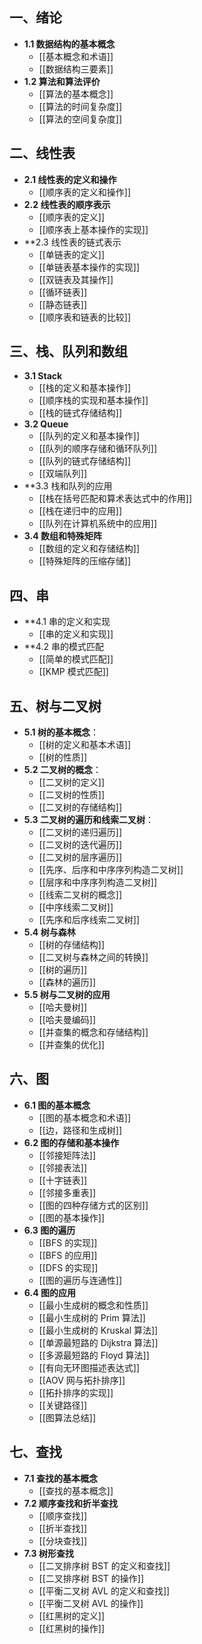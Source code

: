 ## 一、绪论

- **1.1 数据结构的基本概念**
	- [[基本概念和术语]]
	- [[数据结构三要素]]
- **1.2 算法和算法评价**
	- [[算法的基本概念]]
	- [[算法的时间复杂度]]
	- [[算法的空间复杂度]]

## 二、线性表

- **2.1 线性表的定义和操作**
	- [[顺序表的定义和操作]]
- **2.2 线性表的顺序表示**
	- [[顺序表的定义]]
	- [[顺序表上基本操作的实现]]
- **2.3 线性表的链式表示
	- [[单链表的定义]]
	- [[单链表基本操作的实现]]
	- [[双链表及其操作]]
	- [[循环链表]]
	- [[静态链表]]
	- [[顺序表和链表的比较]]

## 三、栈、队列和数组

- **3.1 Stack**
	- [[栈的定义和基本操作]]
	- [[顺序栈的实现和基本操作]]
	- [[栈的链式存储结构]]
-  **3.2 Queue**
	- [[队列的定义和基本操作]]
	- [[队列的顺序存储和循环队列]]
	- [[队列的链式存储结构]]
	- [[双端队列]]
- **3.3 栈和队列的应用
	- [[栈在括号匹配和算术表达式中的作用]]
	- [[栈在递归中的应用]]
	- [[队列在计算机系统中的应用]]
- **3.4 数组和特殊矩阵**
	- [[数组的定义和存储结构]]
	- [[特殊矩阵的压缩存储]]

## 四、串

- **4.1 串的定义和实现
	- [[串的定义和实现]]
- **4.2 串的模式匹配
	- [[简单的模式匹配]]
	- [[KMP 模式匹配]]

## 五、树与二叉树

- **5.1 树的基本概念**：
	- [[树的定义和基本术语]]
	- [[树的性质]]
- **5.2 二叉树的概念**：
	- [[二叉树的定义]]
	- [[二叉树的性质]]
	- [[二叉树的存储结构]]
- **5.3 二叉树的遍历和线索二叉树**：
	- [[二叉树的递归遍历]]
	- [[二叉树的迭代遍历]]
	- [[二叉树的层序遍历]]
	- [[先序、后序和中序序列构造二叉树]]
	- [[层序和中序序列构造二叉树]]
	- [[线索二叉树的概念]]
	- [[中序线索二叉树]]
	- [[先序和后序线索二叉树]]
- **5.4 树与森林**
	- [[树的存储结构]]
	- [[二叉树与森林之间的转换]]
	- [[树的遍历]]
	- [[森林的遍历]]
- **5.5 树与二叉树的应用**
	- [[哈夫曼树]]
	- [[哈夫曼编码]]
	- [[并查集的概念和存储结构]]
	- [[并查集的优化]]

## 六、图

- **6.1 图的基本概念**
	- [[图的基本概念和术语]]
	- [[边，路径和生成树]]
- **6.2 图的存储和基本操作**
	- [[邻接矩阵法]]
	- [[邻接表法]]
	- [[十字链表]]
	- [[邻接多重表]]
	- [[图的四种存储方式的区别]]
	- [[图的基本操作]]
- **6.3 图的遍历**
	- [[BFS 的实现]]
	- [[BFS 的应用]]
	- [[DFS 的实现]]
	- [[图的遍历与连通性]]
- **6.4 图的应用**
	- [[最小生成树的概念和性质]]
	- [[最小生成树的 Prim 算法]]
	- [[最小生成树的 Kruskal 算法]]
	- [[单源最短路的 Dijkstra 算法]]
	- [[多源最短路的 Floyd 算法]]
	- [[有向无环图描述表达式]]
	- [[AOV 网与拓扑排序]]
	- [[拓扑排序的实现]]
	- [[关键路径]]
	- [[图算法总结]]

## 七、查找

- **7.1 查找的基本概念**
	- [[查找的基本概念]]
- **7.2 顺序查找和折半查找**
	- [[顺序查找]]
	- [[折半查找]]
	- [[分块查找]]
- **7.3 树形查找**
	- [[二叉排序树 BST 的定义和查找]]
	- [[二叉排序树 BST 的操作]]
	- [[平衡二叉树 AVL 的定义和查找]]
	- [[平衡二叉树 AVL 的操作]]
	- [[红黑树的定义]]
	- [[红黑树的操作]]